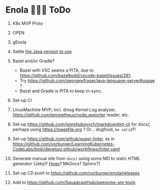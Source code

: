 # Enola 🕵🏾‍♀️ ToDo

1. K8s MVP Proto

1. OPEN

1. gEnola

1. Settle [the Java version to use](https://bazel.build/docs/bazel-and-java#java-versions)

1. Bazel and/or Gradle?
   - Bazel with VSC seems a PITA, due to https://github.com/bazelbuild/vscode-bazel/issues/281.
   - Try https://github.com/georgewfraser/java-language-server#usage ?
   - Bazel and Gradle is PITA to keep in-sync.

1. Set-up CI

1. LinuxMachine MVP; incl. dmsg Kernel Log analyzer, https://github.com/prometheus/node_exporter reader, etc.

1. Set-up https://github.com/igorshubovych/markdownlint-cli for docs/, perhaps using https://magefile.org ? Or... dogfood, `be valid`?!

1. Set-up https://github.com/github/super-linter, as in https://github.com/vorburger/LearningKubernetes-CodeLabs/blob/develop/.github/workflows/linter.yaml

1. Generate manual site from `docs/` using some MD to static HTML generator (Jekyl? [Hugo](https://gohugo.io)? MkDocs? Sphinx?)

1. Set-up CD push to https://github.com/vorburger/enola/releases

1. Add to https://github.com/SquadcastHub/awesome-sre-tools
